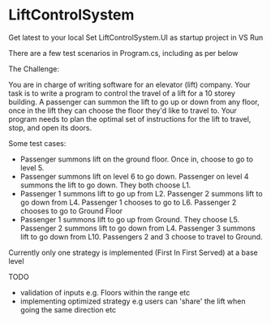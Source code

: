 # LiftControlSystem

Get latest to your local
Set LiftControlSystem.UI as startup project in VS
Run

There are a few test scenarios in Program.cs, including as per below 

The Challenge:

You are in charge of writing software for an elevator (lift) company.
Your task is to write a program to control the travel of a lift for a 10 storey building.
A passenger can summon the lift to go up or down from any floor, once in the lift they can choose the floor they'd like to travel to.
Your program needs to plan the optimal set of instructions for the lift to travel, stop, and open its doors.

Some test cases:
- Passenger summons lift on the ground floor. Once in, choose to go to level 5.
- Passenger summons lift on level 6 to go down. Passenger on level 4 summons the lift to go down. They both choose L1.
- Passenger 1 summons lift to go up from L2. Passenger 2 summons lift to go down from L4. Passenger 1 chooses to go to L6. Passenger 2 chooses to go to Ground Floor
- Passenger 1 summons lift to go up from Ground. They choose L5. Passenger 2 summons lift to go down from L4. Passenger 3 summons lift to go down from L10. Passengers 2 and 3 choose to travel to Ground.

Currently only one strategy is implemented (First In First Served) at a base level

TODO
- validation of inputs e.g. Floors within the range etc
- implementing optimized strategy e.g users can 'share' the lift when going the same direction etc

